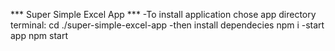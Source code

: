 *** Super Simple Excel App ***
-To install application chose app directory terminal:
cd ./super-simple-excel-app
-then install dependecies
npm i
-start app
npm start